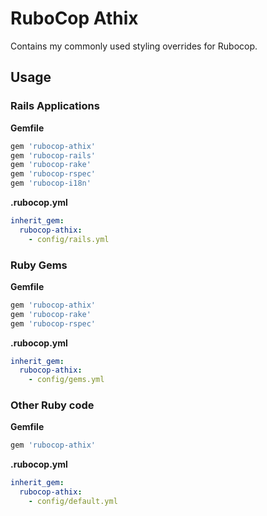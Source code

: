 # RuboCop Athix

Contains my commonly used styling overrides for Rubocop.

## Usage

### Rails Applications

**Gemfile**

```ruby
gem 'rubocop-athix'
gem 'rubocop-rails'
gem 'rubocop-rake'
gem 'rubocop-rspec'
gem 'rubocop-i18n'
```

**.rubocop.yml**

```yaml
inherit_gem:
  rubocop-athix:
    - config/rails.yml
```

### Ruby Gems

**Gemfile**

```ruby
gem 'rubocop-athix'
gem 'rubocop-rake'
gem 'rubocop-rspec'
```

**.rubocop.yml**

```yaml
inherit_gem:
  rubocop-athix:
    - config/gems.yml
```

### Other Ruby code

**Gemfile**

```ruby
gem 'rubocop-athix'
```

**.rubocop.yml**

```yaml
inherit_gem:
  rubocop-athix:
    - config/default.yml
```
